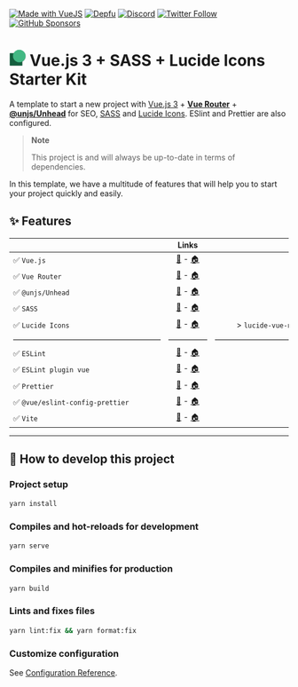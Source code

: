 [![Made with VueJS](https://img.shields.io/badge/-Made%20with%20Vue.js-4fc08d?&logo=vuedotjs&logoColor=white)](https://vuejs.org/)
[![Depfu](https://badges.depfu.com/badges/ac2694151fe2ff604e6e8c683ce9e96b/count.svg)](https://depfu.com/github/thomasbnt/template-vuejs3-sass-lucide?project_id=37224)
[![Discord](https://img.shields.io/discord/367753345575944221?color=%237289DA&label=Discord%20server&logo=discord&logoColor=white)](https://thomasbnt.dev/discord)
[![Twitter Follow](https://img.shields.io/twitter/follow/Thomasbnt_?color=%231DA1F2&label=Follow%20me&logo=Twitter)](https://twitter.com/Thomasbnt_)
[![GitHub Sponsors](https://img.shields.io/badge/Sponsor%20me%20on%20GitHub%20-%23EA54AE.svg?&logo=github-sponsors&logoColor=white)](https://github.com/sponsors/thomasbnt) 

<h1><img height="30" src="./public/favicon.png" alt="Logo of this starter kit"/>&nbsp;Vue.js 3 + SASS + Lucide Icons Starter Kit</h1>


A template to start a new project with [Vue.js 3](https://vuejs.org/) + [**Vue Router**](https://router.vuejs.org/) + [**@unjs/Unhead**](https://unhead.harlanzw.com) for SEO, [SASS](https://sass-lang.com) and [Lucide Icons](https://lucide.dev/). ESlint and Prettier are also configured.

> **Note**
>
> This project is and will always be up-to-date in terms of dependencies. 

In this template, we have a multitude of features that will help you to start your project quickly and easily.


## ✨ Features

|                                 |                                                             Links                                                              |                      Version |  
|:--------------------------------|:------------------------------------------------------------------------------------------------------------------------------:|-----------------------------:|
| ✅ `Vue.js`                      |                                    [🔧](https://vuejs.org/api/) - [🏠](https://vuejs.org/)                                     |                  > `^3.2.45` |
| ✅ `Vue Router`                  |                              [🔧](https://router.vuejs.org/api/) - [🏠](https://router.vuejs.org)                              |                   > `^4.1.6` |
| ✅ `@unjs/Unhead`                |                   [🔧](https://unhead.harlanzw.com/guide/guides/usehead) - [🏠](https://unhead.harlanzw.com)                   |                  > `^1.0.15` |
| ✅ `SASS`                        |                            [🔧](https://sass-lang.com/documentation) - [🏠](https://sass-lang.com)                             |                  > `^1.56.2` |
| ✅ `Lucide Icons`                |                            [🔧](https://lucide.dev/docs/lucide-vue-next) - [🏠](https://lucide.dev)                            | > `lucide-vue-next@^0.103.0` |
| ———————————————————             |                                                             —————                                                              |             ———————————————— |
| ✅ `ESLint`                      |                       [🔧](https://eslint.org/docs/user-guide/gtting-started) - [🏠](https://eslint.org)                       |                  > `^8.29.0` |
| ✅ `ESLint plugin vue`           |                          [🔧](https://eslint.vuejs.org/user-guide/) - [🏠](https://eslint.vuejs.org/)                          |                   > `^9.3.0` |
| ✅ `Prettier`                    |                           [🔧](https://prettier.io/docs/en/index.html) - [🏠](https://prettier.io/)                            |                  >  `^2.8.0` |
| ✅ `@vue/eslint-config-prettier` | [🔧](https://github.com/vuejs/eslint-config-prettier#readme) - [🏠](https://www.npmjs.com/package/@vue/eslint-config-prettier) |                  >  `^7.0.0` |
| ✅ `Vite`                        |                                  [🔧](https://vitejs.dev/config/) - [🏠](https://vitejs.dev/)                                  |                  >  `^3.2.5` |


____
## 🚀 How to develop this project

### Project setup
```bash
yarn install
```

### Compiles and hot-reloads for development
```bash
yarn serve
```

### Compiles and minifies for production
```bash
yarn build
```

### Lints and fixes files
```bash
yarn lint:fix && yarn format:fix
```

### Customize configuration
See [Configuration Reference](https://cli.vuejs.org/config/).
